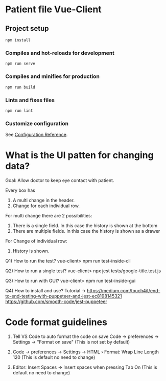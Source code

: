 # Patient file Vue-Client

## Project setup

```
npm install
```

### Compiles and hot-reloads for development

```
npm run serve
```

### Compiles and minifies for production

```
npm run build
```

### Lints and fixes files

```
npm run lint
```

### Customize configuration

See [Configuration Reference](https://cli.vuejs.org/config/).

# What is the UI patten for changing data?

Goal: Allow doctor to keep eye contact with patient.

Every box has

1.  A multi change in the header.
2.  Change for each individual row.

For multi change there are 2 possibilities:

1.  There is a single field.
    In this case the history is shown at the bottom
2.  There are multiple fields.
    In this case the history is shown as a drawer

For Change of individual row:

1.  History is shown.

Q1) How to run the test?
vue-client> npm run test-inside-cli

Q2) How to run a single test?
vue-client> npx jest tests/google-title.test.js

Q3) How to run with GUI?
vue-client> npm run test-inside-gui

Q4) How to install and use?
Tutorial -> https://medium.com/touch4it/end-to-end-testing-with-puppeteer-and-jest-ec8198145321
https://github.com/smooth-code/jest-puppeteer

# Code format guidelines

1. Tell VS Code to auto format the code on save
   Code -> preferences -> Settings -> "Format on save"
   (This is not set by default)

2. Code -> preferences -> Settings -> HTML › Format: Wrap Line Length
   120 (This is default no need to change)

3. Editor: Insert Spaces -> Insert spaces when pressing Tab
   On (This is default no need to change)
